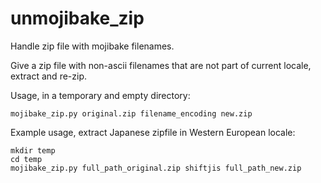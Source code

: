 # unmojibake_zip

Handle zip file with mojibake filenames.

Give a zip file with non-ascii filenames that are not part of current locale, extract and re-zip.

Usage, in a temporary and empty directory:

    mojibake_zip.py original.zip filename_encoding new.zip

Example usage, extract Japanese zipfile in Western European locale:

    mkdir temp
    cd temp
    mojibake_zip.py full_path_original.zip shiftjis full_path_new.zip
